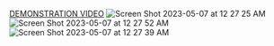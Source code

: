 [DEMONSTRATION VIDEO](https://youtu.be/HbyU72ofq04)
![Screen Shot 2023-05-07 at 12 27 25 AM](https://user-images.githubusercontent.com/77680363/236645458-cbb627b5-71ca-4639-986f-31a6152ece31.png)
![Screen Shot 2023-05-07 at 12 27 52 AM](https://user-images.githubusercontent.com/77680363/236645465-c1b924a3-6ac0-47e3-82d8-ae872091b417.png)
![Screen Shot 2023-05-07 at 12 27 39 AM](https://user-images.githubusercontent.com/77680363/236645466-990d12a1-4eed-4a70-916c-cd5a0965924d.png)
